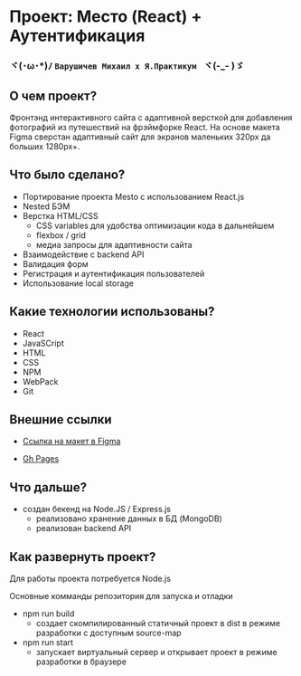 # Проект: Место (React) + Аутентификация

### ヾ(･ω･*)ﾉ  `Варушичев Михаил x Я.Практикум ` ヾ(-_- )ゞ

## О чем проект?
Фронтэнд интерактивного сайта с адаптивной версткой для добавления фотографий из путешествий на фрэймфорке React.
На основе макета Figma сверстан адаптивный сайт для экранов маленьких 320px да больших 1280px+.


## Что было сделано?
* Портирование проекта Mesto с использованием React.js
* Nested БЭМ
* Верстка HTML/CSS
    * CSS variables для удобства оптимизации кода в дальнейшем
    * flexbox / grid
    * медиа запросы для адаптивности сайта
* Взаимодействие с backend API
* Валидация форм
* Регистрация и аутентификация пользователей
* Использование local storage


## Какие технологии использованы?
* React
* JavaSCript
* HTML
* CSS
* NPM
* WebPack
* Git


## Внешние ссылки

* [Ссылка на макет в Figma](https://www.figma.com/file/2cn9N9jSkmxD84oJik7xL7/JavaScript.-Sprint-4?node-id=0%3A1)

* [Gh Pages](https://mikeloangel.github.io/react-mesto-auth/index.html)

## Что дальше?
* создан бекенд на Node.JS / Express.js
  * реализовано хранение данных в БД (MongoDB)
  * реализован backend API

## Как развернуть проект?

Для работы проекта потребуется Node.js

Основные комманды репозитория для запуска и отладки

* npm run build
  * создает скомпилированный статичный проект в dist в режиме разработки с доступным source-map
* npm run start
  * запускает виртуальный сервер и открывает проект в режиме разработки в браузере

